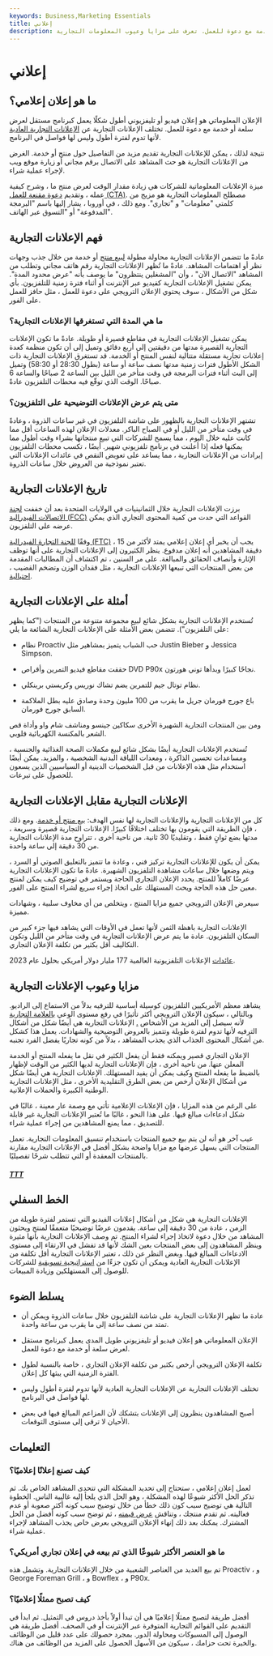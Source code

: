 ```yaml
---
keywords: Business,Marketing Essentials
title: إعلاني
description: الإعلان المعلوماتي هو إعلان فيديو طويل يعمل كبرنامج لعرض سلعة أو خدمة مع دعوة للعمل. تعرف على مزايا وعيوب المعلومات التجارية.
---
```


# إعلاني
## ما هو إعلان إعلامي؟

الإعلان المعلوماتي هو إعلان فيديو أو تليفزيوني أطول شكلًا يعمل كبرنامج مستقل لعرض سلعة أو خدمة مع دعوة للعمل. تختلف الإعلانات التجارية عن [الإعلانات التجارية العادية](/commercial) لأنها تدوم لفترة أطول وليس لها فواصل في البرنامج.

نتيجة لذلك ، يمكن للإعلانات التجارية تقديم مزيد من التفاصيل حول منتج أو خدمة. الغرض من الإعلانات التجارية هو حث المشاهد على الاتصال برقم مجاني أو زيارة موقع ويب لإجراء عملية شراء.

ميزة الإعلانات المعلوماتية للشركات هي زيادة مقدار الوقت لعرض منتج ما ، وشرح كيفية عمله ، وتقديم [دعوة مقنعة للعمل (CTA)](/call-action-cta). مصطلح المعلومات التجارية هو مزيج من كلمتي "معلومات" و "تجاري". ومع ذلك ، في أوروبا ، يشار إليها باسم "البرمجة المدفوعة" أو "التسوق عبر الهاتف".

## فهم الإعلانات التجارية

عادةً ما تتضمن الإعلانات التجارية محاولة مطولة [لبيع منتج](/hard-sell) أو خدمة من خلال جذب وجهات نظر أو اهتمامات المشاهد. عادةً ما تُظهر الإعلانات التجارية رقم هاتف مجاني وتطلب من المشاهد "الاتصال الآن" ، وأن "المشغلين ينتظرون" ما يوصف بأنه "عرض محدود المدة". يمكن تشغيل الإعلانات التجارية كفيديو عبر الإنترنت أو أثناء فترة زمنية للتلفزيون. بأي شكل من الأشكال ، سوف يحتوي الإعلان الترويجي على دعوة للعمل ، مثل حافز للعمل على الفور.

### ما هي المدة التي تستغرقها الإعلانات التجارية؟

يمكن تشغيل الإعلانات التجارية في مقاطع قصيرة أو طويلة. عادةً ما تكون الإعلانات التجارية القصيرة مدتها من دقيقتين إلى أربع دقائق وتميل إلى أن تكون منظمة كعدة إعلانات تجارية مستقلة متتالية لنفس المنتج أو الخدمة. قد تستغرق الإعلانات التجارية ذات الشكل الأطول فترات زمنية مدتها نصف ساعة أو ساعة (بطول 28:30 أو 58:30) وتميل إلى البث أثناء فترات البرمجة في وقت متأخر من الليل بين الساعة 2 صباحًا والساعة 6 صباحًا. الوقت الذي توقّع فيه محطات التلفزيون عادةً.

### متى يتم عرض الإعلانات التوضيحية على التلفزيون؟

تشتهر الإعلانات التجارية بالظهور على شاشة التلفزيون في غير ساعات الذروة ، وعادةً في وقت متأخر من الليل أو في الصباح الباكر. معدلات الإعلان لهذه الساعات أقل مما كانت عليه خلال اليوم ، مما يسمح للشركات التي تبيع منتجاتها بشراء وقت أطول مما يمكنها فعله إذا أعلنت في برنامج تلفزيوني شهير. أيضًا ، تكسب محطات التلفزيون إيرادات من الإعلانات التجارية ، مما يساعد على تعويض النقص في عائدات الإعلانات التي تعتبر نموذجية من العروض خلال ساعات الذروة.

## تاريخ الإعلانات التجارية

برزت الإعلانات التجارية خلال الثمانينيات في الولايات المتحدة بعد أن خففت [لجنة الاتصالات الفيدرالية (FCC)](/fcc) القواعد التي حدت من كمية المحتوى التجاري الذي يمكن عرضه على التلفزيون.

وفقًا [للجنة التجارة الفيدرالية (FTC)](/ftc) ، يجب أن يخبر أي إعلان إعلامي يمتد لأكثر من 15 دقيقة المشاهدين أنه إعلان مدفوع. ينظر الكثيرون إلى الإعلانات التجارية على أنها توظف الإثارة وأنصاف الحقائق والمبالغة. على مر السنين ، تم اكتشاف أن المطالبات المقدمة من بعض المنتجات التي تبيعها الإعلانات التجارية ، مثل فقدان الوزن وتضخم القضيب ، [احتيالية](/fraud).

## أمثلة على الإعلانات التجارية

تُستخدم الإعلانات التجارية بشكل شائع لبيع مجموعة متنوعة من المنتجات ("كما يظهر على التلفزيون"). تتضمن بعض الأمثلة على الإعلانات التجارية الشائعة ما يلي:

- نظام Proactiv حب الشباب يتميز بمشاهير مثل Justin Bieber و Jessica Simpson.

- حققت مقاطع فيديو التمرين وأقراص DVD P90x نجاحًا كبيرًا وبدأها توني هورتون.

- نظام توتال جيم للتمرين يضم تشاك نوريس وكريستي برينكلي.

- باع جورج فورمان جريل ما يقرب من 100 مليون وحدة وصادق عليه بطل الملاكمة السابق جورج فورمان.

ومن بين المنتجات التجارية الشهيرة الأخرى سكاكين جينسو ومناشف شام واو وأداة قص الشعر بالمكنسة الكهربائية فلوبي.

تُستخدم الإعلانات التجارية أيضًا بشكل شائع لبيع مكملات الصحة الغذائية والجنسية ، ومساعدات تحسين الذاكرة ، ومعدات اللياقة البدنية الشخصية ، والمزيد. يمكن أيضًا استخدام مثل هذه الإعلانات من قبل الشخصيات الدينية أو السياسيين الذين يسعون للحصول على تبرعات.

## الإعلانات التجارية مقابل الإعلانات التجارية

كل من الإعلانات التجارية والإعلانات التجارية لها نفس الهدف: [بيع منتج أو خدمة](/marketing-strategy). ومع ذلك ، فإن الطريقة التي يقومون بها تختلف اختلافًا كبيرًا. الإعلانات التجارية قصيرة وسريعة ، مدتها بضع ثوانٍ فقط ، وتقليديًا 30 ثانية. من ناحية أخرى ، تتراوح مدة الإعلانات التجارية من 30 دقيقة إلى ساعة واحدة.

يمكن أن يكون للإعلانات التجارية تركيز فني ، وعادة ما تتميز بالتعليق الصوتي أو السرد ، ويتم وضعها خلال ساعات مشاهدة التلفزيون الشهيرة. عادةً ما تكون الإعلانات التجارية عرضًا كاملاً للمنتج. يحدد الإعلان التجاري الحاجة ويستمر في توضيح كيف يمكن لمنتج معين حل هذه الحاجة ويحث المستهلك على اتخاذ إجراء سريع لشراء المنتج على الفور.

سيعرض الإعلان الترويجي جميع مزايا المنتج ، ويتخلص من أي مخاوف سلبية ، وشهادات مميزة.

الإعلانات التجارية باهظة الثمن لأنها تعمل في الأوقات التي يشاهد فيها جزء كبير من السكان التلفزيون. عادة ما يتم عرض الإعلانات التجارية في وقت متأخر من الليل وتكون التكاليف أقل بكثير من تكلفة الإعلان التجاري.

[عائدات](/revenue) الإعلانات التلفزيونية العالمية 177 مليار دولار أمريكي بحلول عام 2023.

>

## مزايا وعيوب الإعلانات التجارية

يشاهد معظم الأمريكيين التلفزيون كوسيلة أساسية للترفيه بدلاً من الاستماع إلى الراديو. وبالتالي ، سيكون الإعلان الترويجي أكثر تأثيرًا في رفع مستوى الوعي [بالعلامة التجارية](/brandawareness) لأنه سيصل إلى المزيد من الأشخاص [.](/brandawareness) الإعلانات التجارية هي أيضًا شكل من أشكال الترفيه لأنها تدوم لفترة طويلة وتتميز بالعروض التوضيحية والشهادات. يعمل هذا كشكل من أشكال المحتوى الجذاب الذي يجذب المشاهد ، بدلاً من كونه تجاريًا يفضل الفرد تجنبه.

الإعلان التجاري قصير ويمكنه فقط أن يفعل الكثير في نقل ما يفعله المنتج أو الخدمة المعلن عنها. من ناحية أخرى ، فإن الإعلانات التجارية لديها الكثير من الوقت لإظهار بالضبط ما يفعله المنتج وكيف يمكن أن يفيد المستهلك. الإعلانات التجارية هي أيضًا شكل من أشكال الإعلان أرخص من بعض الطرق التقليدية الأخرى ، مثل الإعلانات التجارية الوطنية الكبيرة والحملات الإعلانية.

على الرغم من هذه المزايا ، فإن الإعلانات الإعلامية تأتي مع وصمة عار معينة ، غالبًا في شكل ادعاءات مبالغ فيها. على هذا النحو ، غالبًا ما تُعتبر الإعلانات التجارية غير قابلة للتصديق ، مما يمنع المشاهدين من إجراء عملية شراء.

عيب آخر هو أنه لن يتم بيع جميع المنتجات باستخدام تنسيق المعلومات التجارية. تعمل المنتجات التي يسهل عرضها مع مزايا واضحة بشكل أفضل في الإعلانات التجارية مقارنة بالمنتجات المعقدة أو التي تتطلب شرحًا تفصيليًا.

<h5> <a href=""> TTT </a> </h5>

## الخط السفلي

الإعلانات التجارية هي شكل من أشكال إعلانات الفيديو التي تستمر لفترة طويلة من الزمن ، عادة من 30 دقيقة إلى ساعة. يقدمون عرضًا توضيحيًا متعمقًا لمنتج ويحثون المشاهد من خلال دعوة لاتخاذ إجراء لشراء المنتج. تم وصف الإعلانات التجارية بأنها مثيرة وينظر المشاهدون إلى بعض المنتجات بعين الشك لأنها قد تفشل في الارتقاء إلى مستوى الادعاءات المبالغ فيها. وبغض النظر عن ذلك ، تعتبر الإعلانات التجارية أقل تكلفة من الإعلانات التجارية العادية ويمكن أن تكون جزءًا من [استراتيجية تسويقية](/marketing-strategy) للشركات للوصول إلى المستهلكين وزيادة المبيعات.

## يسلط الضوء

- عادة ما تظهر الإعلانات التجارية على شاشة التلفزيون خلال ساعات الذروة ويمكن أن تمتد من نصف ساعة إلى ما يقرب من ساعة واحدة.

- الإعلان المعلوماتي هو إعلان فيديو أو تليفزيوني طويل المدى يعمل كبرنامج مستقل لعرض سلعة أو خدمة مع دعوة للعمل.

- تكلفة الإعلان الترويجي أرخص بكثير من تكلفة الإعلان التجاري ، خاصة بالنسبة لطول الفترة الزمنية التي يبثها كل إعلان.

- تختلف الإعلانات التجارية عن الإعلانات التجارية العادية لأنها تدوم لفترة أطول وليس لها فواصل في البرنامج.

- أصبح المشاهدون ينظرون إلى الإعلانات بتشكك لأن المزاعم المبالغ فيها في بعض الأحيان لا ترقى إلى مستوى التوقعات.

## التعليمات

### كيف تصنع إعلانًا إعلاميًا؟

لعمل إعلان إعلامي ، ستحتاج إلى تحديد المشكلة التي تتحدى المشاهد الخاص بك. ثم تذكر الحل الأكثر شيوعًا لهذه المشكلة ، وهو الحل الذي يلجأ إليه غالبية الناس. الخطوة التالية هي توضيح سبب كون ذلك خطأ من خلال توضيح سبب كونه أكثر صعوبة أو عدم فعاليته. ثم تقدم منتجك ، وتناقش [عرض قيمته](/valueproposition) ، ثم توضح سبب كونه أفضل من الحل المشترك. يمكنك بعد ذلك إنهاء الإعلان الترويجي بعرض خاص يجذب المشاهد لإجراء عملية شراء.

### ما هو العنصر الأكثر شيوعًا الذي تم بيعه في إعلان تجاري أمريكي؟

تم بيع العديد من العناصر الشعبية من خلال الإعلانات التجارية. وتشمل هذه Proactiv ، و George Foreman Grill ، و Bowflex ، و P90x.

### كيف تصبح ممثلًا إعلاميًا؟

أفضل طريقة لتصبح ممثلًا إعلاميًا هي أن تبدأ أولاً بأخذ دروس في التمثيل. ثم ابدأ في التقديم على القوائم التجارية المتوفرة عبر الإنترنت أو في الصحف. أفضل طريقة هي الوصول إلى المسبوكات ومحاولة الدور. بمجرد حصولك على عدد قليل من الوظائف والخبرة تحت حزامك ، سيكون من الأسهل الحصول على المزيد من الوظائف من هناك.

